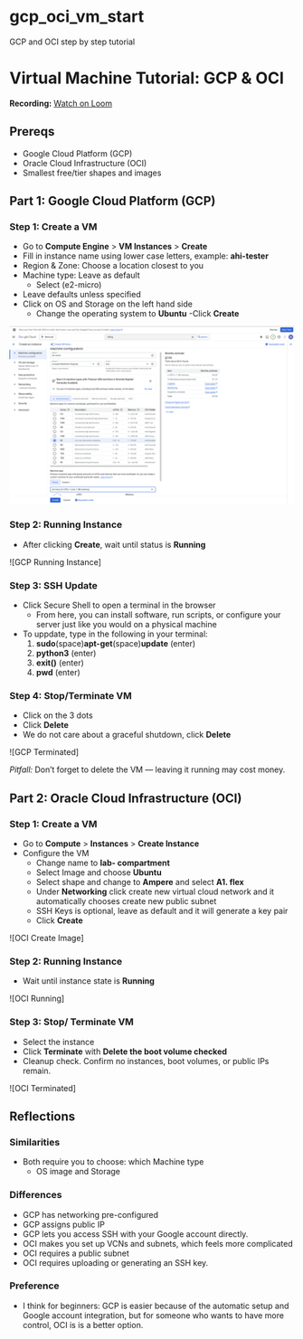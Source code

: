 # gcp_oci_vm_start
GCP and OCI step by step tutorial
# Virtual Machine Tutorial: GCP & OCI

**Recording:** [Watch on Loom](https://www.loom.com/share/3083d00be535445b97c2cb42f8e749ec?sid=a3792a61-d27b-4e74-8951-efa0eb55a19b)

## Prereqs
- Google Cloud Platform (GCP)
- Oracle Cloud Infrastructure (OCI)
- Smallest free/tier shapes and images

## Part 1: Google Cloud Platform (GCP)

### Step 1: Create a VM
- Go to **Compute Engine** > **VM Instances** > **Create**
- Fill in instance name using lower case letters, example: **ahi-tester**
- Region & Zone: Choose a location closest to you
- Machine type: Leave as default
   - Select (e2-micro)
- Leave defaults unless specified
- Click on OS and Storage on the left hand side
	- Change the operating system to **Ubuntu**
-Click **Create**

![GCP VM running](images/gcp_create.png)

### Step 2: Running Instance
- After clicking **Create**, wait until status is **Running**

![GCP Running Instance]

### Step 3: SSH Update
- Click Secure Shell to open a terminal in the browser
	- From here, you can install software, run scripts, or configure your server just like you would on a physical machine 
- To uppdate, type in the following in your terminal:
	 1. **sudo**(space)**apt-get**(space)**update** (enter)
     2. **python3** (enter)
     3. **exit()** (enter)
     4. **pwd** (enter)

### Step 4: Stop/Terminate VM
- Click on the 3 dots
- Click **Delete**
- We do not care about a graceful shutdown, click **Delete**

![GCP Terminated]

*Pitfall:* Don’t forget to delete the VM — leaving it running may cost money.

## Part 2: Oracle Cloud Infrastructure (OCI)

### Step 1: Create a VM
- Go to **Compute** > **Instances** > **Create Instance**
- Configure the VM
	- Change name to **lab- compartment**
 	- Select Image and choose **Ubuntu**
	- Select shape and change to **Ampere** and select **A1. flex**
	- Under **Networking** click create new virtual cloud network and it automatically chooses create new public subnet
	- SSH Keys is optional, leave as default and it will generate a key pair
	- Click **Create**

![OCI Create Image]

### Step 2: Running Instance
- Wait until instance state is **Running**

![OCI Running]

### Step 3: Stop/ Terminate VM
- Select the instance
- Click **Terminate** with **Delete the boot volume checked**
- Cleanup check. Confirm no instances, boot volumes, or public IPs remain.

![OCI Terminated]

## Reflections
### Similarities
- Both require you to choose: which Machine type
	- OS image and Storage
### Differences
- GCP has networking pre-configured
- GCP assigns public IP
- GCP lets you access SSH with your Google account directly.
- OCI makes you set up VCNs and subnets, which feels more complicated
- OCI requires a public subnet
- OCI requires uploading or generating an SSH key.
### Preference 
- I think for  beginners: GCP is easier because of the automatic setup and Google account integration,
	but for someone who wants to have more control, OCI is is a better option.
